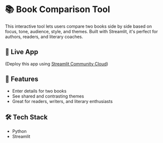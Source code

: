 # 📚 Book Comparison Tool

This interactive tool lets users compare two books side by side based on focus, tone, audience, style, and themes. Built with Streamlit, it's perfect for authors, readers, and literary coaches.

## 🔗 Live App
(Deploy this app using [Streamlit Community Cloud](https://streamlit.io/cloud))

## 🚀 Features
- Enter details for two books
- See shared and contrasting themes
- Great for readers, writers, and literary enthusiasts

## 🛠️ Tech Stack
- Python
- Streamlit
